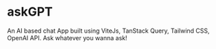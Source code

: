# askGPT
An AI based chat App built using ViteJs, TanStack Query, Tailwind CSS, OpenAI API. Ask whatever you wanna ask!
